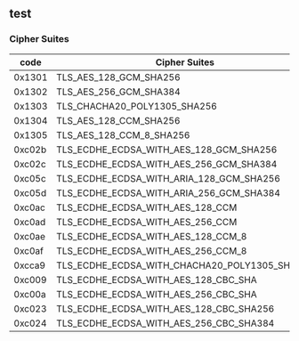 ## test

### Cipher Suites

| code   | Cipher Suites                                 |        |
| --     | --                                            | --     |
| 0x1301 | TLS_AES_128_GCM_SHA256                        | tested |
| 0x1302 | TLS_AES_256_GCM_SHA384                        | tested |
| 0x1303 | TLS_CHACHA20_POLY1305_SHA256                  | tested |
| 0x1304 | TLS_AES_128_CCM_SHA256                        | tested |
| 0x1305 | TLS_AES_128_CCM_8_SHA256                      | tested |
| 0xc02b | TLS_ECDHE_ECDSA_WITH_AES_128_GCM_SHA256       | tested |
| 0xc02c | TLS_ECDHE_ECDSA_WITH_AES_256_GCM_SHA384       | tested |
| 0xc05c | TLS_ECDHE_ECDSA_WITH_ARIA_128_GCM_SHA256      | tested |
| 0xc05d | TLS_ECDHE_ECDSA_WITH_ARIA_256_GCM_SHA384      | tested |
| 0xc0ac | TLS_ECDHE_ECDSA_WITH_AES_128_CCM              | tested |
| 0xc0ad | TLS_ECDHE_ECDSA_WITH_AES_256_CCM              | tested |
| 0xc0ae | TLS_ECDHE_ECDSA_WITH_AES_128_CCM_8            | tested |
| 0xc0af | TLS_ECDHE_ECDSA_WITH_AES_256_CCM_8            | tested |
| 0xcca9 | TLS_ECDHE_ECDSA_WITH_CHACHA20_POLY1305_SHA256 | tested |
| 0xc009 | TLS_ECDHE_ECDSA_WITH_AES_128_CBC_SHA          | failed |
| 0xc00a | TLS_ECDHE_ECDSA_WITH_AES_256_CBC_SHA          | failed |
| 0xc023 | TLS_ECDHE_ECDSA_WITH_AES_128_CBC_SHA256       | failed |
| 0xc024 | TLS_ECDHE_ECDSA_WITH_AES_256_CBC_SHA384       | failed |
